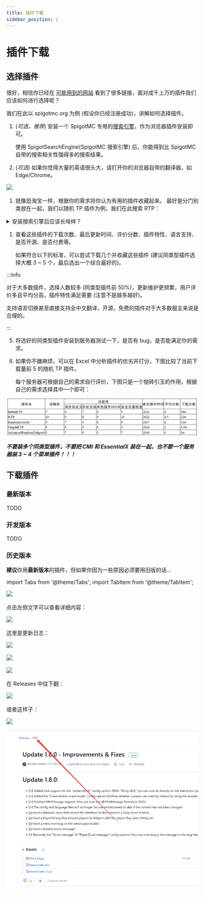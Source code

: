 ```yaml
---
title: 插件下载
sidebar_position: 1
---
```


# 插件下载

## 选择插件

很好，相信你已经在 [可能用到的网站](/Java/preparation/websites) 看到了很多链接，面对成千上万的插件我们应该如何进行选择呢？

我们在此以 spigotmc.org 为例 (假设你已经注册成功)，讲解如何选择插件。

<!--markdownlint-disable ol-prefix-->

1. (_可选，推荐_) 安装一个 SpigotMC 专用的[搜索引擎](https://fof1092.de/Plugins/SSE/Redirect/)，作为浏览器插件安装即可。

   使用 SpigotSearchEngine(SpigotMC 搜索引擎) 后，你能得到比 SpigotMC 自带的搜索相关性强得多的搜索结果。

2. (_可选_) 如果你觉得大量的英语很头大，请打开你的浏览器自带的翻译器，如 Edge/Chrome。

![](_images/浏览器翻译.png)

1. 就像逛淘宝一样，根据你的需求将你认为有用的插件收藏起来。
   最好是分门别类放在一起，我们以随机 TP 插件为例，我们在此搜索 RTP：

<details>
    <summary>安装搜索引擎后应该长啥样？</summary>

![](_images/Spigot搜索.png)

</details>

1. 查看这些插件的下载次数、最后更新时间、评价分数、插件特性、语言支持、是否开源、是否付费等。

   如果符合以下的标准，可以尝试下载几个并收藏这些插件 (建议同类型插件选择大概 3 ~ 5 个，最后选出一个综合最好的)。

:::info

对于大多数插件，选择人数较多 (同类型插件前 50%)，更新维护更频繁，用户评价多且平均分高，插件特性满足需要 (注意不是越多越好)。

支持语言切换甚至直接支持全中文翻译，开源，免费的插件对于大多数服主来说是合理的。

:::

5. 将选好的同类型插件安装到服务器测试一下，是否有 bug，是否能满足你的需求。

6. 如果你不嫌麻烦，可以在 Excel 中分析插件的优劣并打分，下图比较了当前下载量前 5 的随机 TP 插件。

   每个服务器可根据自己的需求自行评价，下图只是一个抛砖引玉的作用，根据自己的需求选择其中一个即可：

![](_images/同类插件评分选择.png)

<!--markdownlint-enable ol-prefix-->

**_不要装多个同类型插件，不要把 CMI 和 EssentialX 装在一起，也不要一个服务器装 3 ~ 4 个菜单插件！！！_**

## 下载插件

### 最新版本

TODO

### 开发版本

TODO

### 历史版本

**建议**你用**最新版本**的插件，但如果你因为一些原因必须要用旧版的话...

import Tabs from '@theme/Tabs';
import TabItem from '@theme/TabItem';

<Tabs queryString="download-history-plugin">
<TabItem value="bukkit" label="Bukkit">

![](_images/历史版本-bukkit-1.png)

点击左侧文字可以查看详细内容：

![](_images/历史版本-bukkit-2.png)

这里是更新日志：

![](_images/历史版本-bukkit-3.png)

</TabItem>

<TabItem value="spigotmc" label="SpigotMC">

![](_images/历史版本-spigotmc.png)

</TabItem>

<TabItem value="modrinth" label="Modrinth">

![](_images/历史版本-modrinth.png)

</TabItem>

<TabItem value="github" label="GitHub">

在 Releases 中往下翻：

![](_images/历史版本-GitHub-1.png)

或者这样子：

![](_images/历史版本-GitHub-2.png)

![](_images/历史版本-GitHub-3.png)

</TabItem>
</Tabs>
